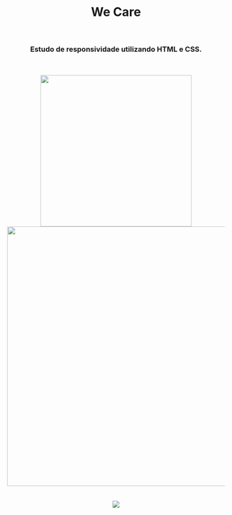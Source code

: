 <h1 align="center">
  We Care</h1>
<br>
<h3 align="center">Estudo de responsividade utilizando HTML e CSS.</h3>
<br>
<br>
<div align="center">
  <img width="350px" src="https://github.com/feliperyo/we-care/blob/main/img/mobile%20e%20tablet.png?raw=true" /> 
</div>

<div align="center">
  <img width="600px" src="https://github.com/feliperyo/we-care/blob/main/img/desktop%20EDITADO.png?raw=true"/>
</div>
<br>
<br>
<div align="center">
<a href="https://feliperyo.github.io/we-care/"><img src="https://img.shields.io/website-up-down-green-red/http/monip.org.svg"></a>
</div>
